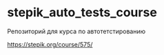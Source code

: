 # stepik_auto_tests_course
Репозиторий для курса по автотетстированию

https://stepik.org/course/575/
